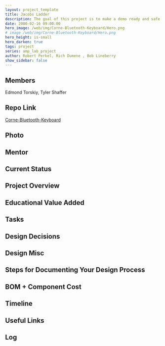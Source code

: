 ```yaml
---
layout: project_template
title: Jacobs Ladder
description: The goal of this project is to make a demo ready and safe jacob's ladder
date: 2000-02-16 09:00:00
hero_image: /web/img/Corne-Bluetooth-Keyboard/Hero.png
# image /web/img/Corne-Bluetooth-Keyboard/Hero.png
hero_height: is-small
hero_darken: true
tags: project
series: amp_lab_project
author: Robert Perkel, Rich Dumene , Bob Lineberry
show_sidebar: false
---
```




## Members
Edmond Torskiy, Tyler Shaffer

## Repo Link
<a class="button is-link" href="https://github.com/Amp-Lab-at-VT/Corne-Bluetooth-Keyboard" >Corne-Bluetooth-Keyboard</a>

## Photo

## Mentor

## Current Status

## Project Overview


## Educational Value Added


## Tasks

## Design Decisions

## Design Misc

## Steps for Documenting Your Design Process

## BOM + Component Cost

## Timeline

## Useful Links

## Log
            